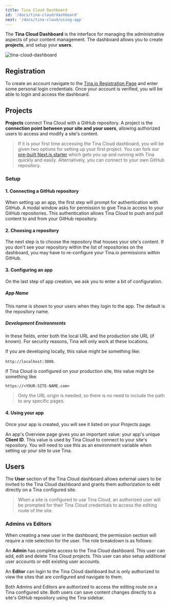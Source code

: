 ```yaml
---
title: Tina Cloud Dashboard
id: '/docs/tina-cloud/dashboard'
next: '/docs/tina-cloud/using-app'
---
```


The **Tina Cloud Dashboard** is the interface for managing the administrative aspects of your content management. The dashboard allows you to create **projects**, and setup your **users**.

![tina-cloud-dashboard](/img/cloud-dashboard.jpg)

## Registration

To create an account navigate to the <a href="https://app.tina.io/register" target="_blank">Tina.io Registration Page</a> and enter some personal login credentials. Once your account is verified, you will be able to login and access the dashboard.

## Projects

**Projects** connect Tina Cloud with a GitHub repository. A project is the **connection point between your site and your users**, allowing authorized users to access and modify a site's content.

> If it is your first time accessing the Tina Cloud dashboard, you will be given two options for setting up your first project. You can fork our <a href="https://github.com/tinacms/tina-cloud-starter" target="_blank">pre-built Next.js starter</a> which gets you up and running with Tina quickly and easily. Alternatively, you can connect to your own GitHub repository.

### Setup

#### 1. Connecting a GitHub repository

When setting up an app, the first step will prompt for authentication with GitHub. A modal window asks for permission to give Tina.io access to your GitHub repositories. This authentication allows Tina Cloud to push and pull content to and from your GitHub repository.

#### 2. Choosing a repository

The next step is to choose the repository that houses your site's content. If you don't see your repository within the list of repositories on the dashboard, you may have to re-configure your Tina.io permissions within GitHub.

#### 3. Configuring an app

On the last step of app creation, we ask you to enter a bit of configuration.

##### App Name

This name is shown to your users when they login to the app. The default is the repository name.

##### Development Environments

In these fields, enter both the local URL and the production site URL (if known). For security reasons, Tina will only work at these locations.

If you are developing locally, this value might be something like:

`http://localhost:3000`.

If Tina Cloud is configured on your production site, this value might be something like:

`https://<YOUR-SITE-NAME.com>`

> Only the URL origin is needed, so there is no need to include the path to any specific pages.

#### 4. Using your app

Once your app is created, you will see it listed on your Projects page.

An app's Overview page gives you an important value: your app's unique **Client ID**. This value is used by Tina Cloud to connect to your site's repository. You will need to use this as an environment variable when setting up your site to use Tina.

## Users

The **User** section of the Tina Cloud dashboard allows external users to be invited to the Tina Cloud dashboard and grants them authorization to edit directly on a Tina configured site.

> When a site is configured to use Tina Cloud, an authorized user will be prompted for their Tina Cloud credentials to access the editing route of the site.

### Admins vs Editors

When creating a new user in the dashboard, the permission section will require a role selection for the user. The role breakdown is as follows:

An **Admin** has complete access to the Tina Cloud dashboard. This user can add, edit and delete Tina Cloud projects. This user can also setup additional user accounts or edit existing user accounts.

An **Editor** can login to the Tina Cloud dashboard but is only authorized to view the sites that are configured and navigate to them.

Both Admins and Editors are authorized to access the editing route on a Tina configured site. Both users can save content changes directly to a site's GitHub repository using the Tina sidebar.
